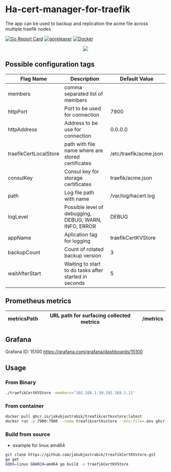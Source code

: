 # Ha-cert-manager-for-traefik
The app can be used to backup and replication the acme file across multiple traefik nodes

[![Go Report Card](https://goreportcard.com/badge/github.com/jakubjastrabik/treafikCertKVstore)](https://goreportcard.com/report/github.com/jakubjastrabik/treafikCertKVstore)
[![goreleaser](https://github.com/jakubjastrabik/treafikCertKVstore/actions/workflows/goreleaser.yml/badge.svg)](https://github.com/jakubjastrabik/treafikCertKVstore/actions/workflows/goreleaser.yml)
[![Docker](https://github.com/jakubjastrabik/treafikCertKVstore/actions/workflows/docker-publish.yml/badge.svg)](https://github.com/jakubjastrabik/treafikCertKVstore/actions/workflows/docker-publish.yml)

<p align="center">
  <img src="[http://some_place.com/image.png](https://github.com/jakubjastrabik/treafikCertKVstore/tree/master/docu/images/basic-topo.svg)" />
</p>


## Possible configuration tags

| Flag Name             | Description                                           | Default Value          |
|--                     |--                                                     |--                      |
| members               | comma separated list of members                       |                        |
| httpPort              | Port to be used for connection                        | 7900                   |
| httpAddress           | Address to be use for connection                      | 0.0.0.0                |
| traefikCertLocalStore | path with file name where are stored certificates     | /etc/traefik/acme.json |
| consulKey             | Consul key for storage certificates                   | traefik/acme.json      |
| path                  | Log file path with name                               | /var/log/hacert.log    |
| logLevel              | Possible level of debugging, DEBUG, WARN, INFO, ERROR | DEBUG                  |
| appName               | Aplication tag for logging                            | traefikCertKVStore     |
| backupCount           | Count of rotated backup version                       | 3                      |
| waitAfterStart        | Waiting to start to do tasks after started in seconds | 5                      |

## Prometheus metrics

| metricsPath           |	URL path for surfacing collected metrics              | /metrics	             |
| --                    | --                                                    | --                     |

## Grafana
Grafana ID: 15100 https://grafana.com/grafana/dashboards/15100

## Usage

### From Binary

``` Bash
./traefikCertKVStore -members="192.168.1.10,192.168.1.11"
```
### From container

``` bash
docker pull ghcr.io/jakubjastrabik/treafikcertkvstore:latest
docker run -p 7900:7900 --name treafikcertkvstore --env-file=.env ghcr.io/jakubjastrabik/treafikcertkvstore 
```

### Build from source

* example for linux amd64
  
``` Bash
git clone https://github.com/jakubjastrabik/treafikCertKVstore.git
go get
GOOS=linux GOARCH=amd64 go build -o traefikCertKVStore 
```
